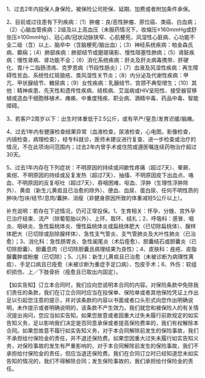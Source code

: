 1、过去2年内投保人身保险，被保险公司拒保、延期、加费或者附加条件承保。

2、目前或过往患有下列疾病：（1）肿瘤：良/恶性肿瘤、原位癌、类癌、白血病；（2）心脑血管疾病：2级及以上高血压（未服药情况下，收缩压≥160mmHg或舒张压≥100mmHg）、冠心病/冠状动脉狭窄、心肌梗死、风湿性心脏病、心功能不全二级（含）以上、脑卒中（含脑梗死/脑出血）；（3）神经系统疾病：帕金森氏病、癫痫；（4）肺部疾病：肺部结节或磨玻璃影、慢性阻塞性肺病；（5）肾脏疾病：慢性肾病、肾功能不全；（6）消化系统疾病：肝炎及肝炎病毒携带、肝硬化、胃/十二指肠溃疡、克罗恩病（节段性肠炎）；（7）血液及风湿性疾病：再生障碍性贫血、系统性红斑狼疮、类风湿性关节炎；（8）内分泌及代谢性疾病：甲亢、甲状腺结节、糖尿病；（9）女性疾病：乳腺结节、宫颈不典型增生；（10）其他：精神疾患、先天性和遗传性疾病、结核病、艾滋病或HIV呈阳性、接受器官移植或造血干细胞移植术、瘫痪、中重度残疾、职业病、酒精中毒、药品中毒、智能障碍。

3、若客户2周岁以下：出生时体重低于2.5公斤，或有早产/窒息/发育迟缓/脑瘫。

4、过去1年内有健康检查结果异常（血液检查，尿液检查，心电图，影像检查，内镜检查，病理检查），经专科就诊，医师未建议进行复查、进一步检查或治疗的情况，不在此项询问范围内；过去2年内曾手术或住院或遵医嘱连续药物治疗超过30天。

5、过去1年内存在下列症状：不明原因的持续或间歇性疼痛（超过7天）、晕厥、紫绀、不明原因的持续或反复发热（超过7天）、抽搐、不明原因皮下出血点、咯血、不明原因的反复呕吐（超过7天）、吞咽困难、呕血、浮肿（生理性浮肿除外）、黄疸（新生儿黄疸且已治愈的除外）、便血、血尿、蛋白尿、任何不明性质的肿块/包块/结节/息肉/囊肿、消瘦（非健身原因所致的体重减轻5公斤以上）。

补充说明：若存在下述情况，仍可正常投保。1、生育相关：怀孕、分娩、宫外孕已治疗结束、流产（除葡萄胎以外）、上环、取环、结扎；2、呼吸科：感冒、咽炎、咽峡炎、急性扁桃体炎、慢性扁桃体炎或扁桃体肥大（已切除扁桃体）、腺样体肥大（已切除或刮除腺样体）、急性支气管炎、支气管肺炎及大叶性肺炎（已治愈）；3、消化科：急性肠胃炎、急性阑尾炎（术后痊愈）、胆囊结石或胆囊炎（已切除胆囊）、胆囊息肉（已切除胆囊且病理结果为良性）；4、皮肤科：痤疮、皮脂腺囊肿或粉瘤（已切除）；5、儿科：新生儿黄疸且已治愈（未被诊断为病理性黄疸）、手足口病且已痊愈（未被诊断为重症手足口病）、包皮手术；6、外伤：软组织损伤、上／下肢骨折（痊愈且已取出内固定）。

【如实告知】订立本合同时，我们应向您说明本合同的内容。对保险条款中免除我们责任的条款，我们在订立合同时应当在投保单、保险单或者其他保险凭证上作出足以引起您注意的提示，并对该条款的内容以书面或者口头形式向您作出明确说明，未作提示或者明确说明的，该条款不产生效力。我们就您和被保险人的有关情况提出询问，您应当如实告知。如果您故意或者因重大过失未履行前款规定的如实告知义务，足以影响我们决定是否同意承保或者提高保险费率的，我们有权解除本合同。如果您故意不履行如实告知义务，对于本合同解除前发生的保险事故，我们不承担给付保险金的责任，并不退还保险费。如果您因重大过失未履行如实告知义务，对保险事故的发生有严重影响的，对于本合同解除前发生的保险事故，我们不承担给付保险金的责任，但应当退还保险费。我们在合同订立时已经知道您未如实告知的情况的，我们不得解除合同；发生保险事故的，我们承担给付保险金的责任。